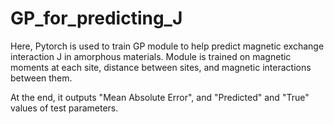 # GP_for_predicting_J

Here, Pytorch is used to train GP module to help predict magnetic exchange interaction J in amorphous materials. Module is trained on magnetic moments at each site, distance between sites, and magnetic interactions between them.

At the end, it outputs "Mean Absolute Error", and "Predicted" and "True" values of test parameters. 
